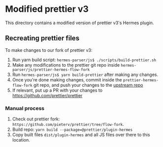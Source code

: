 # Modified prettier v3

This directory contains a modified version of prettier v3's Hermes plugin.

## Recreating prettier files

To make changes to our fork of prettier v3:

1. Run yarn build script: `hermes-parser/js$ ./scripts/build-prettier.sh`
2. Make any modifications to the prettier git repo inside `hermes-parser/js/prettier-hermes-flow-fork`
3. Run `hermes-parser/js$ yarn build-prettier` after making any changes.
4. Once you're done making changes, commit inside the `prettier-hermes-flow-fork` git repo, and push your changes to the [upstream repo](https://github.com/pieterv/prettier/tree/flow-fork)
5. If relevant, put up a PR with your changes to https://github.com/prettier/prettier

### Manual process

1. Check out prettier fork: `https://github.com/pieterv/prettier/tree/flow-fork`.
2. Build repo: `yarn build --package=@prettier/plugin-hermes`
3. Copy built files `dist/plugin-hermes` and all JS files over there to this location.
